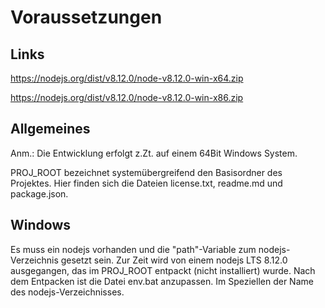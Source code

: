 # Voraussetzungen

## Links
https://nodejs.org/dist/v8.12.0/node-v8.12.0-win-x64.zip

https://nodejs.org/dist/v8.12.0/node-v8.12.0-win-x86.zip

## Allgemeines
Anm.: Die Entwicklung erfolgt z.Zt. auf einem 64Bit Windows System.

PROJ_ROOT bezeichnet systemübergreifend den Basisordner des Projektes.
Hier finden sich die Dateien license.txt, readme.md und package.json.

## Windows
Es muss ein nodejs vorhanden und die "path"-Variable zum nodejs-Verzeichnis gesetzt sein.
Zur Zeit wird von einem nodejs LTS 8.12.0 ausgegangen, das im PROJ_ROOT entpackt (nicht
installiert) wurde. Nach dem Entpacken ist die Datei env.bat anzupassen.
Im Speziellen der Name des nodejs-Verzeichnisses.
